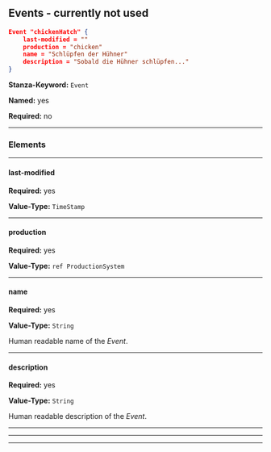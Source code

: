 ## Events - currently not used

```json
Event "chickenHatch" {
    last-modified = ""
    production = "chicken"
    name = "Schlüpfen der Hühner"
    description = "Sobald die Hühner schlüpfen..."
}
```

**Stanza-Keyword:** `Event`

**Named:** yes

**Required:** no

---

### Elements

---

#### last-modified

**Required:** yes

**Value-Type:** `TimeStamp`

---

#### production

**Required:** yes

**Value-Type:** `ref ProductionSystem`

---

#### name

**Required:** yes

**Value-Type:** `String`

Human readable name of the *Event*.

---

#### description

**Required:** yes

**Value-Type:** `String`

Human readable description of the *Event*.

---

---

---

